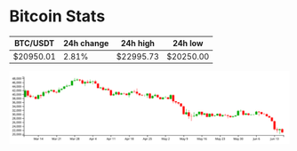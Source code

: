 # Bitcoin Stats

BTC/USDT|24h change|24h high|24h low|
|---|---|---|---|
|$20950.01|2.81%|$22995.73|$20250.00|

<img src="./chart.svg">
